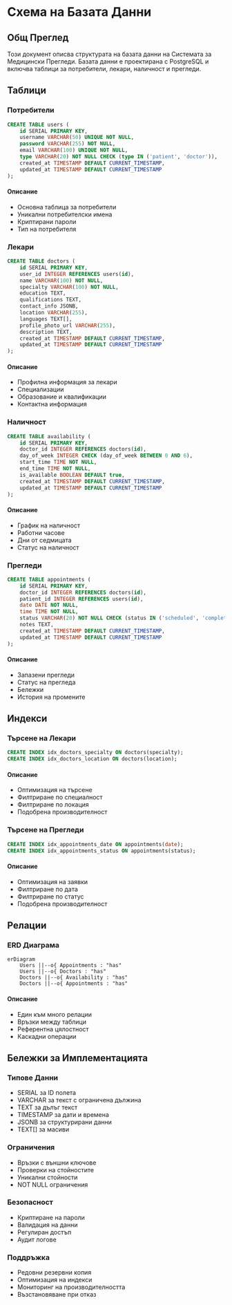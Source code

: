 # Схема на Базата Данни

## Общ Преглед

Този документ описва структурата на базата данни на Системата за Медицински Прегледи. Базата данни е проектирана с PostgreSQL и включва таблици за потребители, лекари, наличност и прегледи.

## Таблици

### Потребители
```sql
CREATE TABLE users (
    id SERIAL PRIMARY KEY,
    username VARCHAR(50) UNIQUE NOT NULL,
    password VARCHAR(255) NOT NULL,
    email VARCHAR(100) UNIQUE NOT NULL,
    type VARCHAR(20) NOT NULL CHECK (type IN ('patient', 'doctor')),
    created_at TIMESTAMP DEFAULT CURRENT_TIMESTAMP,
    updated_at TIMESTAMP DEFAULT CURRENT_TIMESTAMP
);
```

#### Описание
- Основна таблица за потребители
- Уникални потребителски имена
- Криптирани пароли
- Тип на потребителя

### Лекари
```sql
CREATE TABLE doctors (
    id SERIAL PRIMARY KEY,
    user_id INTEGER REFERENCES users(id),
    name VARCHAR(100) NOT NULL,
    specialty VARCHAR(100) NOT NULL,
    education TEXT,
    qualifications TEXT,
    contact_info JSONB,
    location VARCHAR(255),
    languages TEXT[],
    profile_photo_url VARCHAR(255),
    description TEXT,
    created_at TIMESTAMP DEFAULT CURRENT_TIMESTAMP,
    updated_at TIMESTAMP DEFAULT CURRENT_TIMESTAMP
);
```

#### Описание
- Профилна информация за лекари
- Специализации
- Образование и квалификации
- Контактна информация

### Наличност
```sql
CREATE TABLE availability (
    id SERIAL PRIMARY KEY,
    doctor_id INTEGER REFERENCES doctors(id),
    day_of_week INTEGER CHECK (day_of_week BETWEEN 0 AND 6),
    start_time TIME NOT NULL,
    end_time TIME NOT NULL,
    is_available BOOLEAN DEFAULT true,
    created_at TIMESTAMP DEFAULT CURRENT_TIMESTAMP,
    updated_at TIMESTAMP DEFAULT CURRENT_TIMESTAMP
);
```

#### Описание
- График на наличност
- Работни часове
- Дни от седмицата
- Статус на наличност

### Прегледи
```sql
CREATE TABLE appointments (
    id SERIAL PRIMARY KEY,
    doctor_id INTEGER REFERENCES doctors(id),
    patient_id INTEGER REFERENCES users(id),
    date DATE NOT NULL,
    time TIME NOT NULL,
    status VARCHAR(20) NOT NULL CHECK (status IN ('scheduled', 'completed', 'cancelled')),
    notes TEXT,
    created_at TIMESTAMP DEFAULT CURRENT_TIMESTAMP,
    updated_at TIMESTAMP DEFAULT CURRENT_TIMESTAMP
);
```

#### Описание
- Запазени прегледи
- Статус на прегледа
- Бележки
- История на промените

## Индекси

### Търсене на Лекари
```sql
CREATE INDEX idx_doctors_specialty ON doctors(specialty);
CREATE INDEX idx_doctors_location ON doctors(location);
```

#### Описание
- Оптимизация на търсене
- Филтриране по специалност
- Филтриране по локация
- Подобрена производителност

### Търсене на Прегледи
```sql
CREATE INDEX idx_appointments_date ON appointments(date);
CREATE INDEX idx_appointments_status ON appointments(status);
```

#### Описание
- Оптимизация на заявки
- Филтриране по дата
- Филтриране по статус
- Подобрена производителност

## Релации

### ERD Диаграма
```mermaid
erDiagram
    Users ||--o{ Appointments : "has"
    Users ||--o{ Doctors : "has"
    Doctors ||--o{ Availability : "has"
    Doctors ||--o{ Appointments : "has"
```

#### Описание
- Един към много релации
- Връзки между таблици
- Референтна цялостност
- Каскадни операции

## Бележки за Имплементацията

### Типове Данни
- SERIAL за ID полета
- VARCHAR за текст с ограничена дължина
- TEXT за дълъг текст
- TIMESTAMP за дати и времена
- JSONB за структурирани данни
- TEXT[] за масиви

### Ограничения
- Връзки с външни ключове
- Проверки на стойностите
- Уникални стойности
- NOT NULL ограничения

### Безопасност
- Криптиране на пароли
- Валидация на данни
- Регулиран достъп
- Аудит логове

### Поддръжка
- Редовни резервни копия
- Оптимизация на индекси
- Мониторинг на производителността
- Възстановяване при отказ 